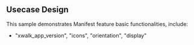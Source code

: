 ## Usecase Design

This sample demonstrates Manifest feature basic functionalities, include:

* "xwalk_app_version", "icons", "orientation", "display"
